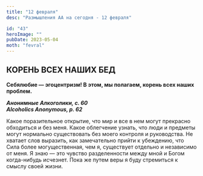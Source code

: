 ```yaml
---
title: "12 февраля"
desc: "Размышления АА на сегодня - 12 февраля"

id: "43"
heroImage: ""
pubDate: 2023-05-04
moth: "fevral"
---
```


## КОРЕНЬ ВСЕХ НАШИХ БЕД

**Себялюбие — эгоцентризм! В этом, мы полагаем, корень всех наших проблем.**

**_Анонимные Алкоголики, с. 60  
Alcoholics Anonymous, p. 62_**

Какое поразительное открытие, что мир и все в нем могут прекрасно обходиться и
без меня. Какое облегчение узнать, что люди и предметы могут нормально
существовать без моего контроля и руководства. Не хватает слов выразить, как
замечательно прийти к убеждению, что Сила более могущественная, чем я,
существует отдельно и независимо от меня. Я знаю — это чувство разделенности
между мной и Богом когда-нибудь исчезнет. Пока же путем веры я буду стремиться
к смыслу своей жизни.
